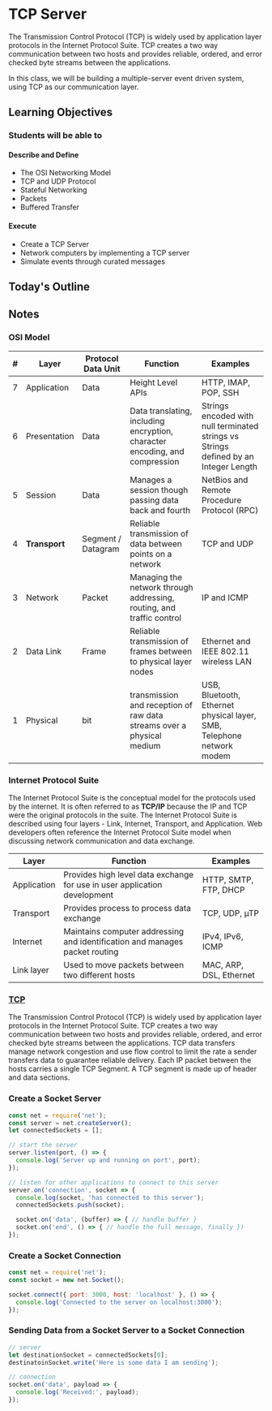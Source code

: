 # TCP Server

The Transmission Control Protocol (TCP) is widely used by application layer protocols in the Internet Protocol Suite. TCP creates a two way communication between two hosts and provides reliable, ordered, and error checked byte streams between the applications.

In this class, we will be building a multiple-server event driven system, using TCP as our communication layer.

## Learning Objectives

### Students will be able to

#### Describe and Define

- The OSI Networking Model
- TCP and UDP Protocol
- Stateful Networking
- Packets
- Buffered Transfer

#### Execute

- Create a TCP Server
- Network computers by implementing a TCP server
- Simulate events through curated messages

## Today's Outline

<!-- To Be Completed By Instructor -->

## Notes

### OSI Model

| # | Layer | Protocol Data Unit | Function | Examples |
| --- | ---- | ----- | ----- | ----- |
| 7 | Application | Data | Height Level APIs | HTTP, IMAP, POP, SSH |
| 6 | Presentation | Data | Data translating, including encryption, character encoding, and compression | Strings encoded with null terminated strings vs Strings defined by an Integer Length |
| 5 | Session | Data | Manages a session though passing data back and fourth | NetBios and Remote Procedure Protocol (RPC) |
| 4 | **Transport** | Segment / Datagram | Reliable transmission of data between points on a network | TCP and UDP |
| 3 | Network | Packet | Managing the network through addressing, routing, and traffic control | IP and ICMP
| 2 | Data Link | Frame | Reliable transmission of frames between to physical layer nodes | Ethernet and IEEE 802.11 wireless LAN |
| 1 | Physical | bit | transmission and reception of raw data streams over a physical medium | USB, Bluetooth, Ethernet physical layer, SMB, Telephone network modem |

### Internet Protocol Suite

The Internet Protocol Suite is the conceptual model for the protocols used by the internet. It is often referred to as **TCP/IP** because the IP and TCP were the original protocols in the suite. The Internet Protocol Suite is described using four layers - Link, Internet, Transport, and Application. Web developers often reference the Internet Protocol Suite model when discussing network communication and data exchange.

| Layer | Function | Examples |
| ---- | ---- | ---- |
| Application | Provides high level data exchange for use in user application development |  HTTP, SMTP, FTP, DHCP |
| Transport | Provides process to process data exchange | TCP, UDP, µTP|
| Internet | Maintains computer addressing and identification and manages packet routing | IPv4, IPv6, ICMP |
| Link layer | Used to move packets between two different hosts | MAC, ARP, DSL, Ethernet |

### [TCP](https://www.ietf.org/rfc/rfc793.txt)

The Transmission Control Protocol (TCP) is widely used by application layer protocols in the Internet Protocol Suite. TCP creates a two way communication between two hosts and provides reliable, ordered, and error checked byte streams between the applications. TCP data transfers manage network congestion and use flow control to limit the rate a sender transfers data to guarantee reliable delivery. Each IP packet between the hosts carries a single TCP Segment. A TCP segment is made up of header and data sections.

### Create a Socket Server

```javascript
const net = require('net');
const server = net.createServer();
let connectedSockets = [];

// start the server
server.listen(port, () => {
  console.log('Server up and running on port', port);
});

// listen for other applications to connect to this server
server.on('connection', socket => {
  console.log(socket, 'has connected to this server');
  connectedSockets.push(socket);

  socket.on('data', (buffer) => { // handle buffer }
  socket.on('end', () => { // handle the full message, finally })
});
```

### Create a Socket Connection

```javascript
const net = require('net');
const socket = new net.Socket();

socket.connect({ port: 3000, host: 'localhost' }, () => {
  console.log('Connected to the server on localhost:3000');
});
```

### Sending Data from a Socket Server to a Socket Connection

```javascript
// server
let destinationSocket = connectedSockets[0];
destinatoinSocket.write('Here is some data I am sending');
```

```javascript
// connection
socket.on('data', payload => {
  console.log('Received:', payload);
});
```

